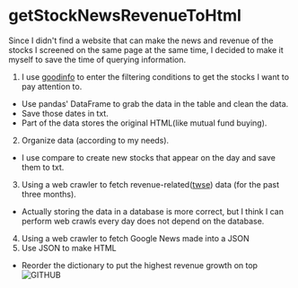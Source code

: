 # getStockNewsRevenueToHtml
Since I didn't find a website that can make the news and revenue of the stocks I screened on the same page at the same time, I decided to make it myself to save the time of querying information.

1. I use [goodinfo](https://goodinfo.tw) to enter the filtering conditions to get the stocks I want to pay attention to.
- Use pandas' DataFrame to grab the data in the table and clean the data.
- Save those dates in txt.
- Part of the data stores the original HTML(like mutual fund buying).
2. Organize data (according to my needs).
- I use compare to create new stocks that appear on the day and save them to txt.
3. Using a web crawler to fetch revenue-related([twse](https://mops.twse.com.tw)) data (for the past three months).
- Actually storing the data in a database is more correct, but I think I can perform web crawls every day does not depend on the database.
4. Using a web crawler to fetch Google News made into a JSON
5. Use JSON to make HTML
- Reorder the dictionary to put the highest revenue growth on top
![GITHUB](https://i.imgur.com/uQ4cTnS.png "StockNewsRevenueToHtml")
